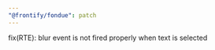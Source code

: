 ```yaml
---
"@frontify/fondue": patch
---
```


fix(RTE): blur event is not fired properly when text is selected
